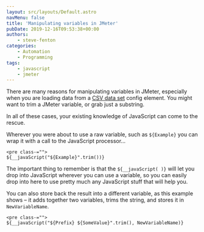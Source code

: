 ```yaml
---
layout: src/layouts/Default.astro
navMenu: false
title: 'Manipulating variables in JMeter'
pubDate: 2019-12-16T09:53:38+00:00
authors:
    - steve-fenton
categories:
    - Automation
    - Programming
tags:
    - javascript
    - jmeter
---
```


There are many reasons for manipulating variables in JMeter, especially when you are loading data from a [CSV data set](/2014/03/really-useful-jmeter-csv-data-set-config/) config element. You might want to trim a JMeter variable, or grab just a substring.

In all of these cases, your existing knowledge of JavaScript can come to the rescue.

Wherever you were about to use a raw variable, such as `${Example}` you can wrap it with a call to the JavaScript processor…

```
<pre class-="">
${__javaScript("${Example}".trim())}
```
The important thing to remember is that the `${__javaScript( )}` will let you drop into JavaScript wherever you can use a variable, so you can easily drop into here to use pretty much any JavaScript stuff that will help you.

You can also store back the result into a different variable, as this example shows – it adds together two variables, trims the string, and stores it in `NewVariableName`.

```
<pre class-="">
${__javaScript("${Prefix} ${SomeValue}".trim(), NewVariableName)}
```